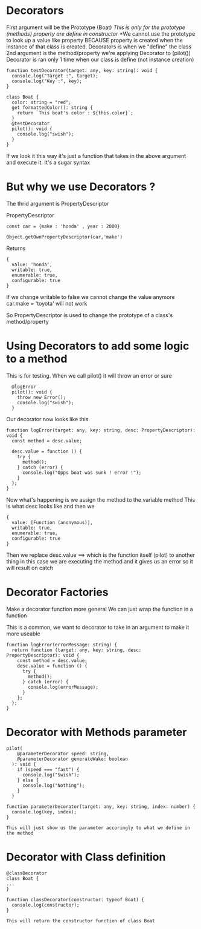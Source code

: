 # Decorators

First argument will be the Prototype (Boat) _This is only for the prototype (methods) property are define in constructor_
\*We cannot use the prototype to look up a value like property BECAUSE property is created when the instance of that class is created. Decorators is when we "define" the class
2nd argument is the method/property we're applying Decorator to (pilot())
Decorator is ran only 1 time when our class is define (not instance creation)

```
function testDecorator(target: any, key: string): void {
  console.log("Target :", target);
  console.log("Key :", key);
}

```

```
class Boat {
  color: string = "red";
  get formattedColor(): string {
    return `This boat's color : ${this.color}`;
  }
  @testDecorator
  pilot(): void {
    console.log("swish");
  }
}
```

If we look it this way it's just a function that takes in
the above argument and execute it. It's a sugar syntax

# But why we use Decorators ?

The thrid argument is PropertyDescriptor

PropertyDescriptor

```
const car = {make : 'honda' , year : 2000}

Object.getOwnPropertyDescriptor(car,'make')
```

Returns

```
{
  value: 'honda',
  writable: true,
  enumerable: true,
  configurable: true
}
```

If we change writable to false we cannot change the value anymore
car.make = 'toyota' will not work

So PropertyDescriptor is used to change the prototype of a class's method/property

# Using Decorators to add some logic to a method

This is for testing. When we call pilot() it will throw an error or sure

```
  @logError
  pilot(): void {
    throw new Error();
    console.log("swish");
  }
```

Our decorator now looks like this

```
function logError(target: any, key: string, desc: PropertyDescriptor): void {
  const method = desc.value;

  desc.value = function () {
    try {
      method();
    } catch (error) {
      console.log("Opps boat was sunk ! error !");
    }
  };
}
```

Now what's happening is we assign the method to the variable method
This is what desc looks like and then we

```
{
  value: [Function (anonymous)],
  writable: true,
  enumerable: true,
  configurable: true
}
```

Then we replace desc.value ==> which is the function itself (pilot) to another thing
in this case we are executing the method and it gives us an error so it will result on catch

# Decorator Factories

Make a decorator function more general
We can just wrap the function in a function

This is a common, we want to decorator to take in an argument to make it more useable

```
function logError(errorMessage: string) {
  return function (target: any, key: string, desc: PropertyDescriptor): void {
    const method = desc.value;
    desc.value = function () {
      try {
        method();
      } catch (error) {
        console.log(errorMessage);
      }
    };
  };
}
```

# Decorator with Methods parameter

```
pilot(
    @parameterDecorator speed: string,
    @parameterDecorator generateWake: boolean
  ): void {
    if (speed === "fast") {
      console.log("Swish");
    } else {
      console.log("Nothing");
    }
  }

function parameterDecorator(target: any, key: string, index: number) {
  console.log(key, index);
}

This will just show us the parameter accoringly to what we define in the method
```

# Decorator with Class definition

```
@classDecorator
class Boat {
...
}

function classDecorator(constructor: typeof Boat) {
  console.log(constructor);
}

This will return the constructor function of class Boat
```
